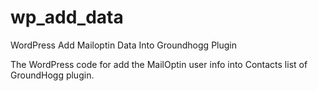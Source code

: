 # wp_add_data
WordPress Add Mailoptin Data Into Groundhogg Plugin

The WordPress code for add the MailOptin user info into Contacts list of GroundHogg plugin.
